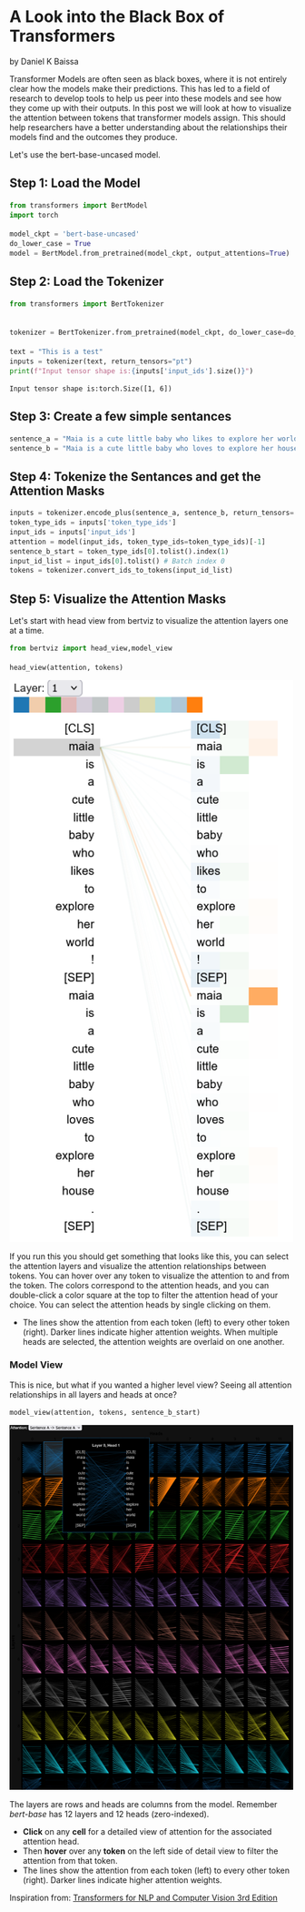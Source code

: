 # A Look into the Black Box of Transformers
by Daniel K Baissa

Transformer Models are often seen as black boxes, where it is not entirely clear how the models make their predictions. This has led to a field of research to develop tools to help us peer into these models and see how they come up with their outputs. In this post we will look at how to visualize the attention between tokens that transformer models assign. This should help researchers have a better understanding about the relationships their models find and the outcomes they produce.



Let's use the bert-base-uncased model.

## Step 1: Load the Model


```python
from transformers import BertModel
import torch

model_ckpt = 'bert-base-uncased'
do_lower_case = True
model = BertModel.from_pretrained(model_ckpt, output_attentions=True)
```

## Step 2: Load the Tokenizer


```python
from transformers import BertTokenizer


tokenizer = BertTokenizer.from_pretrained(model_ckpt, do_lower_case=do_lower_case)

text = "This is a test"
inputs = tokenizer(text, return_tensors="pt")
print(f"Input tensor shape is:{inputs['input_ids'].size()}")
```

    Input tensor shape is:torch.Size([1, 6])
    

## Step 3: Create a few simple sentances 


```python
sentence_a = "Maia is a cute little baby who likes to explore her world!"
sentence_b = "Maia is a cute little baby who loves to explore her house."
```

## Step 4: Tokenize the Sentances and get the Attention Masks


```python
inputs = tokenizer.encode_plus(sentence_a, sentence_b, return_tensors='pt', add_special_tokens=True)
token_type_ids = inputs['token_type_ids']
input_ids = inputs['input_ids']
attention = model(input_ids, token_type_ids=token_type_ids)[-1]
sentence_b_start = token_type_ids[0].tolist().index(1)
input_id_list = input_ids[0].tolist() # Batch index 0
tokens = tokenizer.convert_ids_to_tokens(input_id_list)
```

## Step 5: Visualize the Attention Masks

Let's start with head view from bertviz to visualize the attention layers one at a time.


```python
from bertviz import head_view,model_view

head_view(attention, tokens)
```


<div>
  <img src="bertviz.png" alt="Bertviz" width="500"/>
</div>

If you run this you should get something that looks like this, you can select the attention layers and visualize the attention relationships between tokens. You can hover over any token to visualize the attention to and from the token. The colors correspond to the attention heads, and you can double-click a color square at the top to filter the attention head of your choice. You can select the attention heads by single clicking on them. 

* The lines show the attention from each token (left) to every other token (right). Darker lines indicate higher attention weights. When multiple heads are selected, the attention weights are overlaid on one another.

### Model View
This is nice, but what if you wanted a higher level view? Seeing all attention relationships in all layers and heads at once?


```python
model_view(attention, tokens, sentence_b_start)
```

<div>
  <img src="Bird_view.png" alt="**Bertviz**" width="500"/>
</div>



The layers are rows and heads are columns from the model. Remember *bert-base* has 12 layers and 12 heads (zero-indexed).

* **Click** on any **cell** for a detailed view of attention for the associated attention head.
* Then **hover** over any **token** on the left side of detail view to filter the attention from that token.
* The lines show the attention from each token (left) to every other token (right). Darker lines indicate higher attention weights.

Inspiration from: 
[Transformers for NLP and Computer Vision 3rd Edition](https://github.com/Denis2054/Transformers-for-NLP-and-Computer-Vision-3rd-Edition/tree/main)


